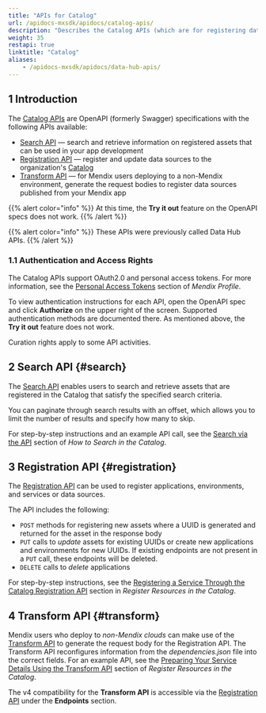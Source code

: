```yaml
---
title: "APIs for Catalog"
url: /apidocs-mxsdk/apidocs/catalog-apis/
description: "Describes the Catalog APIs (which are for registering data sources from other business applications) and how to generate the personal access token."
weight: 35
restapi: true
linktitle: "Catalog"
aliases:
    - /apidocs-mxsdk/apidocs/data-hub-apis/
---
```


## 1 Introduction

The [Catalog APIs](https://datahub-spec.s3.eu-central-1.amazonaws.com/index.html) are OpenAPI (formerly Swagger) specifications with the following APIs available:

* [Search API](#search) — search and retrieve information on registered assets that can be used in your app development
* [Registration API](#registration) — register and update data sources to the organization's [Catalog](/catalog/)
* [Transform API](#transform) — for Mendix users deploying to a non-Mendix environment, generate the request bodies to register data sources published from your Mendix app

{{% alert color="info" %}}
At this time, the **Try it out** feature on the OpenAPI specs does not work.
{{% /alert %}}

{{% alert color="info" %}}
These APIs were previously called Data Hub APIs.
{{% /alert %}}

### 1.1 Authentication and Access Rights

The Catalog APIs support OAuth2.0 and personal access tokens. For more information, see the [Personal Access Tokens](/community-tools/mendix-profile/user-settings/#pat) section of *Mendix Profile*.

To view authentication instructions for each API, open the OpenAPI spec and click **Authorize** on the upper right of the screen. Supported authentication methods are documented there. As mentioned above, the **Try it out** feature does not work.

Curation rights apply to some API activities.

## 2 Search API {#search}

The [Search API](https://datahub-spec.s3.eu-central-1.amazonaws.com/search_v4.html) enables users to search and retrieve assets that are registered in the Catalog that satisfy the specified search criteria.

You can paginate through search results with an offset, which allows you to limit the number of results and specify how many to skip. 

For step-by-step instructions and an example API call, see the [Search via the API](/catalog/manage/search/#search-api) section of *How to Search in the Catalog*. 

## 3 Registration API {#registration}

The [Registration API](https://datahub-spec.s3.eu-central-1.amazonaws.com/registration_v4.html) can be used to register applications, environments, and services or data sources. 

The API includes the following:

* `POST` methods for registering new assets where a UUID is generated and returned for the asset in the response body
* `PUT` calls to *update* assets for existing UUIDs or create new applications and environments for new UUIDs. If existing endpoints are not present in a `PUT` call, these endpoints will be deleted.
* `DELETE` calls to *delete* applications

For step-by-step instructions, see the [Registering a Service Through the Catalog Registration API](/catalog/register/register-data/#registration-api) section in *Register Resources in the Catalog*.

## 4 Transform API {#transform}

Mendix users who deploy to *non-Mendix clouds* can make use of the [Transform API](https://datahub-spec.s3.eu-central-1.amazonaws.com/transform.html) to generate the request body for the Registration API. The Transform API reconfigures information from the *dependencies.json* file into the correct fields. For an example API, see the [Preparing Your Service Details Using the Transform API](/catalog/register/register-data/#transform-api) section of *Register Resources in the Catalog*.

The v4 compatibility for the **Transform API** is accessible via the [Registration API](https://datahub-spec.s3.eu-central-1.amazonaws.com/registration_v4.html) under the **Endpoints** section.

